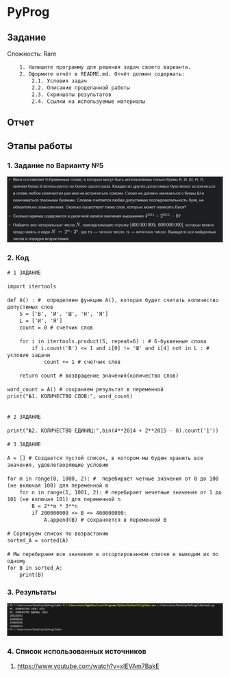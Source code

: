 # PyProg

## Задание 
Сложность:
    Rare
        
        1. Напишите программу для решения задач своего варианта.
        2. Оформите отчёт в README.md. Отчёт должен содержать:
            2.1. Условия задач
            2.2. Описание проделанной работы
            2.3. Скриншоты результатов
            2.4. Ссылки на используемые материалы

## Отчет

## Этапы работы
### 1. Задание по Варианту №5

![Image text](задание.png)

### 2. Код
```
# 1 ЗАДАНИЕ

import itertools

def A() : #  определяем функцию A(), которая будет считать количество допустимых слов
    S = ['В', 'И', 'Ш', 'Н', 'Я']
    L = ['И', 'Я']
    count = 0 # счетчик слов

    for i in itertools.product(S, repeat=6) : # 6-буквенные слова
        if i.count('В') <= 1 and i[0] != 'Ш' and i[4] not in L : # условие задачи
            count += 1 # счетчик слов

    return count # возвращение значения(количество слов)

word_count = A() # сохраняем результат в переменной
print("№1. КОЛИЧЕСТВО СЛОВ:", word_count)


# 2 ЗАДАНИЕ

print("№2. КОЛИЧЕСТВО ЕДИНИЦ:",bin(4**2014 + 2**2015 - 8).count('1'))

# 3 ЗАДАНИЕ

A = [] # Создается пустой список, в котором мы будем хранить все значения, удовлетворяющие условию

for m in range(0, 1000, 2): #  перебирает четные значения от 0 до 100 (не включая 100) для переменной m
    for n in range(1, 1001, 2): # перебирает нечетные значения от 1 до 101 (не включая 101) для переменной n
        B = 2**m * 3**n
        if 200000000 <= B <= 400000000:
            A.append(B) # сохраняется в переменной B

# Сортируем список по возрастанию
sorted_A = sorted(A)

# Мы перебираем все значения в отсортированном списке и выводим их по одному
for B in sorted_A:
    print(B)

```

### 3. Результаты
![Image text](результаты.png)

### 4. Список использованных источников 
1. https://www.youtube.com/watch?v=xIEVAm7BakE





